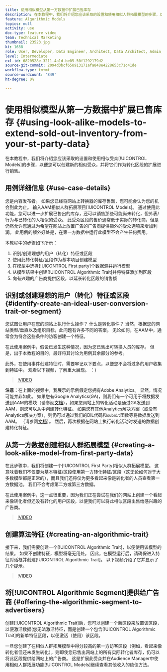 ```yaml
---
title: 使用相似模型从第一方数据中扩展已售库存
description: 在本教程中，我们将介绍您应该采取的设置和使用相似人群拓展模型的步骤，以便您可以创建新的相似受众，并将它们作为转化区段的扩展进行销售。
feature: Algorithmic Models
topics: null
activity: use
doc-type: feature video
team: Technical Marketing
thumbnail: 23523.jpg
kt: 1688
role: User, Developer, Data Engineer, Architect, Data Architect, Admin, Leader
level: Intermediate
exl-id: 6820528e-3211-4a1d-be05-50f1292179d2
source-git-commit: 2094d3bcf658913171afa848e4228653c71c41de
workflow-type: tm+mt
source-wordcount: '849'
ht-degree: 0%

---
```


# 使用相似模型从第一方数据中扩展已售库存 {#using-look-alike-models-to-extend-sold-out-inventory-from-your-st-party-data}

在本教程中，我们将介绍您应该采取的设置和使用相似受众[!UICONTROL Models]的步骤，以便您可以创建新的相似受众，并将它们作为转化区段的扩展进行销售。

## 用例详细信息 {#use-case-details}

您是内容发布者。 如果您已经将网站上转换器的库存售罄，您可能会认为您的机会到此为止。 输入AAM相似人群拓展项目[!UICONTROL Models]。 通过使用此功能，您可以进一步扩展已售出的库存，还可以销售那些可能尚未转化，但外表/行为与已转化的人相似的受众。 此受众区段的售价通常低于实际的转化商，但是仍然允许您通过为希望在网站上放置广告的广告商提供额外的受众选项来增加利润。 此用例的额外好处是，在第一方数据中运行此模型不会产生任何费用。

本教程中的步骤如下所示：

1. 识别/创建理想的用户（转化）特征或区段
1. 使用此转化特征/区段作为基本项目创建模型
1. 在模型中选择[!UICONTROL First party]个数据源并运行模型
1. 从模型结果中创建[!UICONTROL Algorithmic Trait]并将特征添加到区段
1. 向有兴趣的广告商提供区段，以延长转化区段的销售额

## 识别或创建理想的用户（转化）特征或区段 {#identify-create-an-ideal-user-conversion-trait-or-segment}

您试图让用户在您的网站上执行什么操作？ 什么是转化事件？ 当然，根据您的网站类型/垂直以及组织目标，此问题有许多不同的答案。 无论如何，在AAM中，通常会为符合这些条件的访客创建一个特征。

在此使用案例中，假设已发生这种情况，因为您已售出可转换人员的库存。 但是，出于本教程的目的，最好将其讨论为用例其余部分的参考。

此外，在使用事件创建特征时，需要牢记以下要点，以便您不会将过多的用户收集到特征中。 观看以下视频，了解重大展现。 ：)

>[!VIDEO](https://video.tv.adobe.com/v/23431/?quality=12)

**注意：**&#x200B;在上面的视频中，我展示的示例假定您拥有Adobe Analytics。 显然，情况可能并非如此。 如果您有Google Analytics(GA)，则我们有一个可用于将数据发送到AAM的模块（请参阅[文档](https://experienceleague.adobe.com/docs/audience-manager/user-guide/dil-api/dil-overview.html?lang=zh-Hans)），如果您网站上的转化活动是通过GA发送到AAM，则您可以从中创建转化特征。 如果您有其他Analytics解决方案（或没有Analytics解决方案），则仍可以通过我们的DIL代码和`submit`函数等将数据发送到AAM。 （请参阅[文档](https://experienceleague.adobe.com/docs/audience-manager/user-guide/dil-api/dil-modules.html?lang=zh-Hans)）。 然后，再次根据在网站上执行转化活动时发送的数据创建转化特征。

## 从第一方数据创建相似人群拓展模型 {#creating-a-look-alike-model-from-first-party-data}

在此步骤中，我们将创建一个[!UICONTROL First Party]相似人群拓展模型。 这意味着我们不仅要为基本特征/区段使用第一方转化特征/区段（这无论如何对于大多数模型都是正常的），而且我们还将仅为更多看起来像是转化者的人员查看第一方数据池。 我们不会考虑第二方或第三方数据。

在此使用案例中，这一点很重要，因为我们正在尝试在我们的网站上创建一个看起来像转化者但还没有转化的用户区段，以便我们可以将此相似区段出售给感兴趣的广告商。

>[!VIDEO](https://video.tv.adobe.com/v/23504/?quality-12)

## 创建算法特征 {#creating-an-algorithmic-trait}

接下来，我们需要创建一个[!UICONTROL Algorithmic Trait]，以便使用该模型的结果。 如果不创建特征，模型将毫无用处。 因此，在模型运行后，请确保进入特征对话框并创建[!UICONTROL Algorithmic Trait]。 以下视频介绍了它并显示了几个提示。

>[!VIDEO](https://video.tv.adobe.com/v/23523/?quality=12)

## 将[!UICONTROL Algorithmic Segment]提供给广告商 {#offering-the-algorithmic-segment-to-advertisers}

创建[!UICONTROL Algorithmic Trait]后，您可以创建一个新区段来放置该区段，以便激活数据(您无法激活特征，而是创建一个包含[!UICONTROL Algorithmic Trait]的新单特征区段，以便激活（使用）该区段。

一旦您创建了在相似人群拓展模型中得分较高的第一方访客区段（例如，看起来像转化者但还未发生转化），则即使您已售出网站上的所有实际转化者库存，仍可以将此区段提供给网站上的广告商。 这是扩展此受众并在Audience Manager中使用相似人群拓展功能[!UICONTROL Models]继续查看其他收入的绝佳方法。
